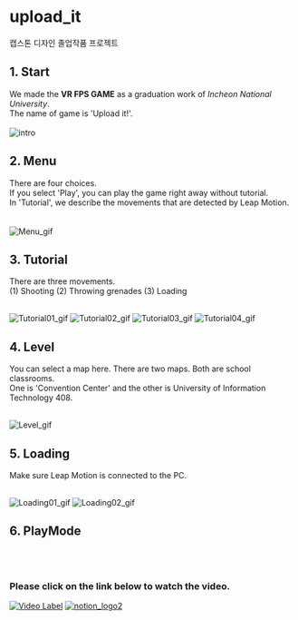 # upload_it
캡스톤 디자인 졸업작품 프로젝트
<br>

## 1. Start
We made the __VR FPS GAME__ as a graduation work of _Incheon National University_.\
The name of game is 'Upload it!'.
<br> <br>
![intro](https://user-images.githubusercontent.com/64337152/116034215-e19a6380-a69d-11eb-8a1c-b912a58276a4.gif)


## 2. Menu
There are four choices.\
If you select 'Play', you can play the game right away without tutorial.\
In 'Tutorial', we describe the movements that are detected by Leap Motion.\
<br> <br>
![Menu_gif](https://user-images.githubusercontent.com/64337152/117120198-01343900-adce-11eb-85aa-22869df0d8dd.gif)


## 3. Tutorial
There are three movements.\
(1) Shooting (2) Throwing grenades (3) Loading
<br> <br>

![Tutorial01_gif](https://user-images.githubusercontent.com/64337152/117120228-0b563780-adce-11eb-8d80-d1e84a86a5e4.gif)
![Tutorial02_gif](https://user-images.githubusercontent.com/64337152/117120234-0d1ffb00-adce-11eb-80fe-15ce24aa6d66.gif)
![Tutorial03_gif](https://user-images.githubusercontent.com/64337152/117120235-0d1ffb00-adce-11eb-8132-12ff78864127.gif)
![Tutorial04_gif](https://user-images.githubusercontent.com/64337152/117120237-0db89180-adce-11eb-8050-556c33730ee2.gif)


## 4. Level
You can select a map here. There are two maps. Both are school classrooms.\
One is 'Convention Center' and the other is University of Information Technology 408.
<br> <br>

![Level_gif](https://user-images.githubusercontent.com/64337152/117120251-127d4580-adce-11eb-9c0e-dd808f571501.gif)


## 5. Loading
Make sure Leap Motion is connected to the PC.
<br> <br>

![Loading01_gif](https://user-images.githubusercontent.com/64337152/117120271-1741f980-adce-11eb-9c97-07902babf719.gif)
![Loading02_gif](https://user-images.githubusercontent.com/64337152/117120273-1741f980-adce-11eb-9e8b-28e8d9285c6e.gif)


## 6. PlayMode
<br> <br>

### Please click on the link below to watch the video.

[![Video Label](https://user-images.githubusercontent.com/64337152/119480985-2abd0080-bd8d-11eb-9b2b-5a3b46a78d42.png)](https://youtu.be/F3Gg0mobEaY)
[![notion_logo2](https://user-images.githubusercontent.com/64337152/119482310-af5c4e80-bd8e-11eb-824b-4a06e67238c9.png)](https://www.notion.so/eunasoo/7ca8fae052d747e2ab617dd3b57171df)


